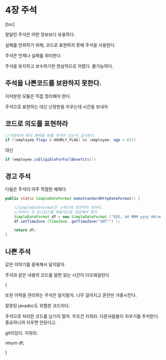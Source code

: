 # 4장 주석

[toc]





잘달린 주석은 어떤 정보보다 유용하다.

실패를 만회하기 위해, 코드로 표현하지 못해 주석을 사용한다.

주석은 언제나 실패를 위미한다.

주석을 유지하고 보수하기란 현실적으로 어렵다. 불가능하다.

## 주석을 나쁜코드를 보완하지 못한다.

지저분한 모듈은 직접 정리해야 한다.

주석으로 표현하는 대신 난장판을 치우는데 시간을 보내자

## 코드로 의도를 표현하라

```java
//직원에게 복지 혜택을 받을 자격이 있는지 검사한다.
if ((employee.flags & HOURLY_FLAG) && (employee. age > 65))
```

대신

```java
if (employee.isEligibleForFullBenefits())
```

## 경고 주석

다음은 주석이 아주 적절한 예제다.

```java
public static SimpleDateFormat makeStandardHttpDateFormat() {

	//SimpleDateformat은 스레드에 안전하지 못하다.
	//따라서 각 인스턴스를 독립저으로 생성해야 한다
	SimpleDateFormat df = new SimpleDateFormat ("EEE, dd MMM yyyy HH:mm:ss z");
	df.setTimeZone (TimeZone. getTimeZone("GMT"') );

	return df;
}
```

## 나쁜 주석

같은 이야기를 중복해서 달지말자

주석과 같은 내용의 코드를 달면 읽는 시간이 더오래걸린다 

{

또한 이력을 관리하는 주석은 달지말자. 너무 길어지고 혼란만 가중시킨다. 

잘못된 javadoc도 위험한 코드이다. 



주석으로 처리한 코드를 남기지 말자. 무조건 지워라. 다른사람들이 지우기를 주저한다. 중요하니까 지우면 안된다고.

git이있다. 지워라.



return df;

}